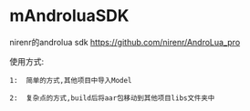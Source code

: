# mAndroluaSDK
nirenr的androlua sdk
https://github.com/nirenr/AndroLua_pro

使用方式:

    1:  简单的方式,其他项目中导入Model
  
    2:  复杂点的方式,build后将aar包移动到其他项目libs文件夹中
